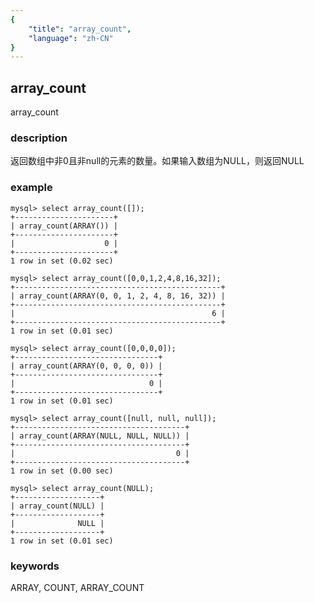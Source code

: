 ```yaml
---
{
    "title": "array_count",
    "language": "zh-CN"
}
---
```


<!--
Licensed to the Apache Software Foundation (ASF) under one
or more contributor license agreements.  See the NOTICE file
distributed with this work for additional information
regarding copyright ownership.  The ASF licenses this file
to you under the Apache License, Version 2.0 (the
"License"); you may not use this file except in compliance
with the License.  You may obtain a copy of the License at

  http://www.apache.org/licenses/LICENSE-2.0

Unless required by applicable law or agreed to in writing,
software distributed under the License is distributed on an
"AS IS" BASIS, WITHOUT WARRANTIES OR CONDITIONS OF ANY
KIND, either express or implied.  See the License for the
specific language governing permissions and limitations
under the License.
-->

## array_count

<version since="1.2.4">

array_count

</version>

### description

返回数组中非0且非null的元素的数量。如果输入数组为NULL，则返回NULL

### example

```
mysql> select array_count([]);
+----------------------+
| array_count(ARRAY()) |
+----------------------+
|                    0 |
+----------------------+
1 row in set (0.02 sec)

mysql> select array_count([0,0,1,2,4,8,16,32]);
+----------------------------------------------+
| array_count(ARRAY(0, 0, 1, 2, 4, 8, 16, 32)) |
+----------------------------------------------+
|                                            6 |
+----------------------------------------------+
1 row in set (0.01 sec)

mysql> select array_count([0,0,0,0]);
+--------------------------------+
| array_count(ARRAY(0, 0, 0, 0)) |
+--------------------------------+
|                              0 |
+--------------------------------+
1 row in set (0.01 sec)

mysql> select array_count([null, null, null]); 
+--------------------------------------+
| array_count(ARRAY(NULL, NULL, NULL)) |
+--------------------------------------+
|                                    0 |
+--------------------------------------+
1 row in set (0.00 sec)

mysql> select array_count(NULL);
+-------------------+
| array_count(NULL) |
+-------------------+
|              NULL |
+-------------------+
1 row in set (0.01 sec)
```

### keywords

ARRAY, COUNT, ARRAY_COUNT

